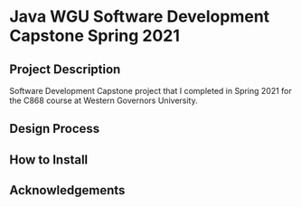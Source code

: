 # Java WGU Software Development Capstone Spring 2021

## Project Description
Software Development Capstone project that I completed in Spring 2021 for the C868 course at Western Governors University.

## Design Process

## How to Install

## Acknowledgements
